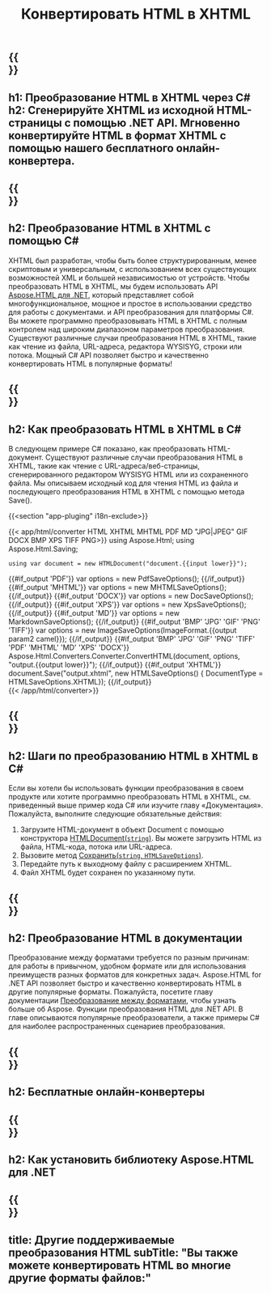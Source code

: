 ﻿---
translation: true
template: /templates/_template-conversion-child.md
title: Конвертировать HTML в XHTML
description: Преобразование HTML в XHTML на C#. Легко используйте API преобразователя в ASP.NET или любом приложении .NET. Попробуйте онлайн-конвертер HTML в XHTML бесплатно!
url: /net/conversion/html-to-xhtml/
family: html
platformtag: net
feature: conversion
informat: HTML
outformat: XHTML
otherformats: DOCX PDF XPS GIF JPEG PNG TIFF BMP MHTML MD
---

{{<section banner>}}
---
h1: Преобразование HTML в XHTML через C#
h2: Сгенерируйте XHTML из исходной HTML-страницы с помощью .NET API. Мгновенно конвертируйте HTML в формат XHTML с помощью нашего бесплатного онлайн-конвертера.
---

{{<section overview>}}
---
h2: Преобразование HTML в XHTML с помощью C#
---

XHTML был разработан, чтобы быть более структурированным, менее скриптовым и универсальным, с использованием всех существующих возможностей XML и большей независимостью от устройств. Чтобы преобразовать HTML в XHTML, мы будем использовать API [Aspose.HTML для .NET](https://products.aspose.com/html/net/), который представляет собой многофункциональное, мощное и простое в использовании средство для работы с документами. и API преобразования для платформы C#. Вы можете программно преобразовывать HTML в XHTML с полным контролем над широким диапазоном параметров преобразования. Существуют различные случаи преобразования HTML в XHTML, такие как чтение из файла, URL-адреса, редактора WYSISYG, строки или потока. Мощный C# API позволяет быстро и качественно конвертировать HTML в популярные форматы!

{{<section demos>}}
---
h2: Как преобразовать HTML в XHTML в C#
---

В следующем примере C# показано, как преобразовать HTML-документ. Существуют различные случаи преобразования HTML в XHTML, такие как чтение с URL-адреса/веб-страницы, сгенерированного редактором WYSISYG HTML или из сохраненного файла. Мы описываем исходный код для чтения HTML из файла и последующего преобразования HTML в XHTML с помощью метода Save().

{{<section "app-pluging" i18n-exclude>}}

{{< app/html/converter HTML XHTML MHTML PDF MD "JPG|JPEG" GIF DOCX BMP XPS TIFF PNG>}}
using Aspose.Html;
using Aspose.Html.Saving;

    using var document = new HTMLDocument("document.{{input lower}}");
{{#if_output 'PDF'}}
    var options = new PdfSaveOptions();
{{/if_output}}
{{#if_output 'MHTML'}}
    var options = new MHTMLSaveOptions();
{{/if_output}}
{{#if_output 'DOCX'}}
    var options = new DocSaveOptions();
{{/if_output}}
{{#if_output 'XPS'}}
    var options = new XpsSaveOptions();
{{/if_output}}
{{#if_output 'MD'}}
    var options = new MarkdownSaveOptions();
{{/if_output}}
{{#if_output 'BMP' 'JPG' 'GIF' 'PNG' 'TIFF'}}
    var options = new ImageSaveOptions(ImageFormat.{{output param2 camel}});
{{/if_output}}
{{#if_output 'BMP' 'JPG' 'GIF' 'PNG' 'TIFF' 'PDF' 'MHTML' 'MD' 'XPS' 'DOCX'}}
    Aspose.Html.Converters.Converter.ConvertHTML(document, options, "output.{{output lower}}"); 
{{/if_output}}
{{#if_output 'XHTML'}} 
    document.Save("output.xhtml", new HTMLSaveOptions() { DocumentType = HTMLSaveOptions.XHTML}); 
{{/if_output}}     
{{< /app/html/converter>}} 

{{<section steps>}}
---
h2: Шаги по преобразованию HTML в XHTML в C#
---

Если вы хотели бы использовать функции преобразования в своем продукте или хотите программно преобразовать HTML в XHTML, см. приведенный выше пример кода C# или изучите главу «Документация». Пожалуйста, выполните следующие обязательные действия:
1. Загрузите HTML-документ в объект Document с помощью конструктора [HTMLDocument(`string`)](https://apireference.aspose.com/html/net/aspose.html/htmldocument/htmldocument/). Вы можете загрузить HTML из файла, HTML-кода, потока или URL-адреса.
1. Вызовите метод [Сохранить(`string`, `HTMLSaveOptions`)](https://apireference.aspose.com/html/net/aspose.html/htmldocument/save/).
1. Передайте путь к выходному файлу с расширением XHTML.
1. Файл XHTML будет сохранен по указанному пути.




{{<section documentation>}}
---
h2: Преобразование HTML в документации
---

Преобразование между форматами требуется по разным причинам: для работы в привычном, удобном формате или для использования преимуществ разных форматов для конкретных задач. Aspose.HTML for .NET API позволяет быстро и качественно конвертировать HTML в другие популярные форматы. Пожалуйста, посетите главу документации <a href="https://docs.aspose.com/html/net/converting-between-formats/" target="_blank">Преобразование между форматами</a>, чтобы узнать больше об Aspose. Функции преобразования HTML для .NET API. В главе описываются популярные преобразователи, а также примеры C# для наиболее распространенных сценариев преобразования.

{{<section online-converters>}}
---
h2: Бесплатные онлайн-конвертеры
---

{{<section get-started>}}
---
h2: Как установить библиотеку Aspose.HTML для .NET
---

{{<section other-conversions>}}
---
title: Другие поддерживаемые преобразования HTML
subTitle: "Вы также можете конвертировать HTML во многие другие форматы файлов:"
---